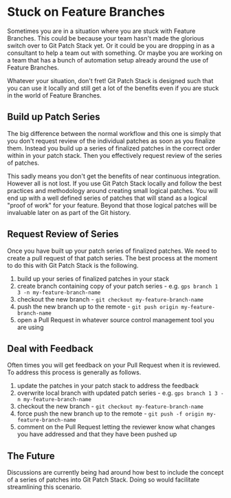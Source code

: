 # Stuck on Feature Branches

Sometimes you are in a situation where you are stuck with Feature Branches.
This could be because your team hasn't made the glorious switch over to Git
Patch Stack yet. Or it could be you are dropping in as a consultant to help a
team out with something. Or maybe you are working on a team that has a bunch of
automation setup already around the use of Feature Branches.

Whatever your situation, don't fret! Git Patch Stack is designed such that
you can use it locally and still get a lot of the benefits even if you are
stuck in the world of Feature Branches.

## Build up Patch Series

The big difference between the normal workflow and this one is simply that you
don't request review of the individual patches as soon as you finalize them.
Instead you build up a series of finalized patches in the correct order within
in your patch stack. Then you effectively request review of the series of patches.

This sadly means you don't get the benefits of near continuous integration.
However all is not lost. If you use Git Patch Stack locally and follow the best
practices and methodology around creating small logical patches. You will end
up with a well defined series of patches that will stand as a logical "proof of
work" for your feature. Beyond that those logical patches will be invaluable
later on as part of the Git history.

## Request Review of Series

Once you have built up your patch series of finalized patches. We need to
create a pull request of that patch series. The best process at the moment to
do this with Git Patch Stack is the following.

1. build up your series of finalized patches in your stack
2. create branch containing copy of your patch series - e.g. `gps branch 1 3 -n my-feature-branch-name`
3. checkout the new branch - `git checkout my-feature-branch-name`
4. push the new branch up to the remote - `git push origin my-feature-branch-name`
5. open a Pull Request in whatever source control management tool you are using

## Deal with Feedback

Often times you will get feedback on your Pull Request when it is reviewed. To
address this process is generally as follows.

1. update the patches in your patch stack to address the feedback
2. overwrite local branch with updated patch series - e.g. `gps branch 1 3 -n my-feature-branch-name`
3. checkout the new branch - `git checkout my-feature-branch-name`
4. force push the new branch up to the remote - `git push -f origin my-feature-branch-name`
5. comment on the Pull Request letting the reviewer know what changes you have addressed and that they have been pushed up

## The Future

Discussions are currently being had around how best to include the concept of a
series of patches into Git Patch Stack. Doing so would facilitate streamlining
this scenario.
